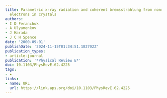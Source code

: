 ```yaml
---
title: Parametric x-ray radiation and coherent bremsstrahlung from nonrelativistic
  electrons in crystals
authors:
- I D Feranchuk
- A Ulyanenkov
- J Harada
- J C H Spence
date: '2000-09-01'
publishDate: '2024-11-15T01:34:51.182702Z'
publication_types:
- article-journal
publication: '*Physical Review E*'
doi: 10.1103/PhysRevE.62.4225
tags:
- ★
links:
- name: URL
  url: https://link.aps.org/doi/10.1103/PhysRevE.62.4225
---
```


